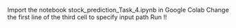 Import the notebook stock_prediction_Task_4.ipynb in Google Colab
Change the first line of the third cell to specify input path
Run !!

